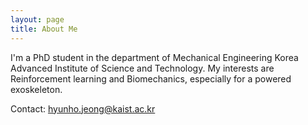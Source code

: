 ```yaml
---
layout: page
title: About Me
---
```


I'm a PhD student in the department of Mechanical Engineering
Korea Advanced Institute of Science and Technology.
My interests are Reinforcement learning and Biomechanics,
especially for a powered exoskeleton.

Contact: [hyunho.jeong@kaist.ac.kr](hyunho.jeong@kaist.ac.kr)
